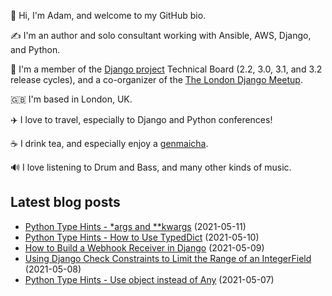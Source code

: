 <p>
  👋 Hi, I'm Adam, and welcome to my GitHub bio.
</p>
<p>
  ✍️ I'm an author and solo consultant working with Ansible, AWS, Django, and Python.
</p>
<p>
  🦄 I'm a member of the <a href="https://www.djangoproject.com/foundation/teams/">Django project</a> Technical Board (2.2, 3.0, 3.1, and 3.2 release cycles),
  and a co-organizer of the <a href="https://www.djangolondon.com/">The London Django Meetup</a>.
</p>
<p>
  🇬🇧 I'm based in London, UK.
</p>
<p>
  ✈️ I love to travel, especially to Django and Python conferences!
</p>
<p>
  ☕️ I drink tea, and especially enjoy a <a href="https://en.wikipedia.org/wiki/Genmaicha">genmaicha</a>.
</p>
<p>
  🔊 I love listening to Drum and Bass, and many other kinds of music.
</p>

## Latest blog posts

* [Python Type Hints - *args and **kwargs](https://adamj.eu/tech/2021/05/11/python-type-hints-args-and-kwargs/) (2021-05-11)
* [Python Type Hints - How to Use TypedDict](https://adamj.eu/tech/2021/05/10/python-type-hints-how-to-use-typeddict/) (2021-05-10)
* [How to Build a Webhook Receiver in Django](https://adamj.eu/tech/2021/05/09/how-to-build-a-webhook-receiver-in-django/) (2021-05-09)
* [Using Django Check Constraints to Limit the Range of an IntegerField](https://adamj.eu/tech/2021/05/08/django-check-constraints-limit-range-integerfield/) (2021-05-08)
* [Python Type Hints - Use object instead of Any](https://adamj.eu/tech/2021/05/07/python-type-hints-use-object-instead-of-any/) (2021-05-07)